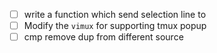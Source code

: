 - [ ] write a function which send selection line to 
- [ ] Modify the `vimux` for supporting tmux popup
- [ ] cmp remove dup from different source
